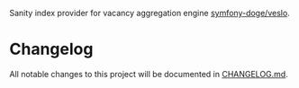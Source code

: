Sanity index provider for vacancy aggregation engine [symfony-doge/veslo](https://github.com/symfony-doge/veslo).

# Changelog
All notable changes to this project will be documented in [CHANGELOG.md](CHANGELOG.md).